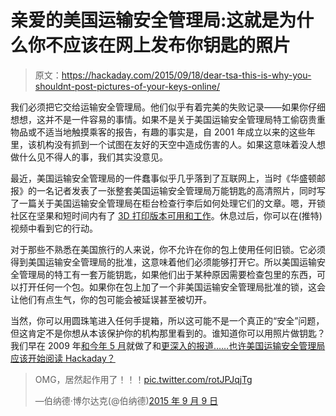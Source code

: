 # 亲爱的美国运输安全管理局:这就是为什么你不应该在网上发布你钥匙的照片

> 原文：<https://hackaday.com/2015/09/18/dear-tsa-this-is-why-you-shouldnt-post-pictures-of-your-keys-online/>

我们必须把它交给运输安全管理局。他们似乎有着完美的失败记录——如果你仔细想想，这并不是一件容易的事情。如果不是关于美国运输安全管理局特工偷窃贵重物品或不适当地触摸乘客的报告，有趣的事实是，自 2001 年成立以来的这些年里，该机构没有抓到一个试图在友好的天空中造成伤害的人。如果这意味着没人想做什么见不得人的事，我们其实没意见。

最近，美国运输安全管理局的一件蠢事似乎几乎落到了互联网上，当时《华盛顿邮报》的一名记者发表了一张整套美国运输安全管理局万能钥匙的高清照片，同时写了一篇关于美国运输安全管理局在柜台检查行李后如何处理它们的文章。嗯，开锁社区在坚果和短时间内有了 [3D 打印版本可用和工作](https://www.reddit.com/r/lockpicking/comments/3ka063/3d_printed_tsa_master_keys_now_available_to_the/)。休息过后，你可以在(推特)视频中看到它的行动。

对于那些不熟悉在美国旅行的人来说，你不允许在你的包上使用任何旧锁。它必须得到美国运输安全管理局的批准，这意味着他们必须能够打开它。所以美国运输安全管理局的特工有一套万能钥匙，如果他们出于某种原因需要检查包里的东西，可以打开任何一个包。如果你在包上加了一个非美国运输安全管理局批准的锁，这会让他们有点生气，你的包可能会被延误甚至被切开。

当然，你可以用圆珠笔进入任何手提箱，所以这可能不是一个真正的“安全”问题，但这肯定不是你想从本该保护你的机构那里看到的。谁知道你可以用照片做钥匙？我们早在 2009 年[和今年 5 月](http://hackaday.com/2009/09/22/photographic-key-duplication/)就做了和[更深入的报道……也许美国运输安全管理局应该开始阅读 Hackaday？](http://hackaday.com/2015/05/23/pictures-that-defeat-key-locks/)

> OMG，居然起作用了！！！[pic.twitter.com/rotJPJqjTg](http://t.co/rotJPJqjTg)
> 
> —伯纳德·博尔达克(@伯纳德)[2015 年 9 月 9 日](https://twitter.com/bernard/status/641662069427847168)